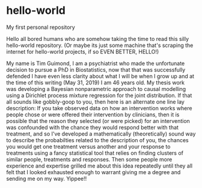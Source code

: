 # hello-world
My first personal repository

Hello all bored humans who are somehow taking the time to read this silly hello-world repository. (Or maybe its just some machine that's scraping the internet for hello-world projects, if so EVEN BETTER, HELLO!)

My name is Tim Guimond, I am a psychiatrist who made the unfortunate decision to pursue a PhD in Biostatistics, now that that was successfully defended I have even less clarity about what I will be when I grow up and at the time of this writing (May 31, 2019) I am 46 years old. My thesis work was developing a Bayesian nonparametric approach to causal modelling using a Dirichlet process mixture regression for the joint distribution. If that all sounds like gobbly-goop to you, then here is an alternate one line lay description:
If you take observed data on how an intervention works where people chose or were offered their intervention by clinicians, then it is possible that the reason they selected (or were picked) for an intervention was confounded with the chance they would respond better with that treatment, and so I've developed a mathematically (theoretically) sound way to describe the probabilties related to the description of you, the chances you would get one treatment versus another and your response to treatments using a fancy statistical tool that relies on finding clusters of similar people, treatments and responses. Then some people more experience and expertise grilled me about this  idea repeatedly until they all felt that I looked exhausted enough to warrant giving me a degree and sending me on my way. Yippee!!
